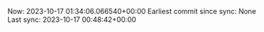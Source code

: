 Now: 2023-10-17 01:34:06.066540+00:00 Earliest commit since sync: None Last sync: 2023-10-17 00:48:42+00:00
